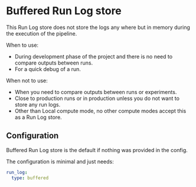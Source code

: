 # Buffered Run Log store

This Run Log store does not store the logs any where but in memory during the execution of the pipeline. 

When to use:

- During development phase of the project and there is no need to compare outputs between runs.
- For a quick debug of a run. 

When not to use:

- When you need to compare outputs between runs or experiments. 
- Close to production runs or in production unless you do not want to store any run logs.
- Other than Local compute mode, no other compute modes accept this as a Run Log store. 

## Configuration

Buffered Run Log store is the default if nothing was provided in the config.

The configuration is minimal and just needs:

```yaml
run_log:
  type: buffered
```